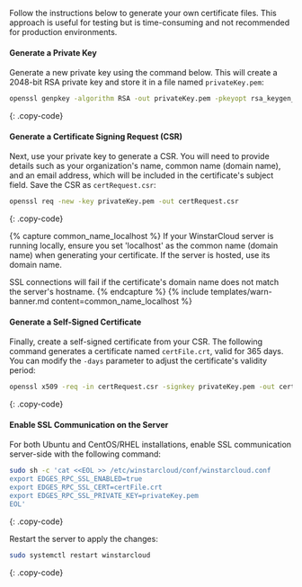 Follow the instructions below to generate your own certificate files. This approach is useful for testing but is time-consuming and not recommended for production environments.

#### Generate a Private Key

Generate a new private key using the command below. This will create a 2048-bit RSA private key and store it in a file named `privateKey.pem`:

```bash
openssl genpkey -algorithm RSA -out privateKey.pem -pkeyopt rsa_keygen_bits:2048
```
{: .copy-code}

#### Generate a Certificate Signing Request (CSR)

Next, use your private key to generate a CSR. 
You will need to provide details such as your organization's name, common name (domain name), and an email address, which will be included in the certificate's subject field. 
Save the CSR as `certRequest.csr`:

```bash
openssl req -new -key privateKey.pem -out certRequest.csr
```
{: .copy-code}

{% capture common_name_localhost %}
If your WinstarCloud server is running locally, ensure you set 'localhost' as the common name (domain name) when generating your certificate. 
If the server is hosted, use its domain name. 

SSL connections will fail if the certificate's domain name does not match the server's hostname.
{% endcapture %}
{% include templates/warn-banner.md content=common_name_localhost %}


#### Generate a Self-Signed Certificate

Finally, create a self-signed certificate from your CSR. The following command generates a certificate named `certFile.crt`, valid for 365 days. You can modify the `-days` parameter to adjust the certificate's validity period:

```bash
openssl x509 -req -in certRequest.csr -signkey privateKey.pem -out certFile.crt -days 365
```
{: .copy-code}

#### Enable SSL Communication on the Server

For both Ubuntu and CentOS/RHEL installations, enable SSL communication server-side with the following command:

```bash
sudo sh -c 'cat <<EOL >> /etc/winstarcloud/conf/winstarcloud.conf
export EDGES_RPC_SSL_ENABLED=true
export EDGES_RPC_SSL_CERT=certFile.crt
export EDGES_RPC_SSL_PRIVATE_KEY=privateKey.pem
EOL'
```
{: .copy-code}

Restart the server to apply the changes:

```bash
sudo systemctl restart winstarcloud
```
{: .copy-code}